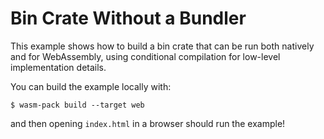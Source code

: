 # Bin Crate Without a Bundler

This example shows how to build a bin crate that can be run both natively
and for WebAssembly, using conditional compilation for low-level implementation
details.

You can build the example locally with:

```
$ wasm-pack build --target web
```

and then opening `index.html` in a browser should run the example!

